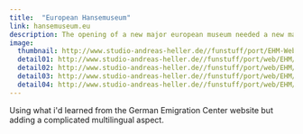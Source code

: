 ```yaml
---
title:  "European Hansemuseum"
link: hansemuseum.eu
description: The opening of a new major european museum needed a new major european museum website.
image:
  thumbnail: http://www.studio-andreas-heller.de//funstuff/port/EHM-Web-Responsive-thumb.jpg
  detail01: http://www.studio-andreas-heller.de//funstuff/port/web/EHM/EHM-Details-01.jpg
  detail02: http://www.studio-andreas-heller.de//funstuff/port/web/EHM/EHM-Details-02.jpg
  detail03: http://www.studio-andreas-heller.de//funstuff/port/web/EHM/EHM-Details-03.jpg
  detail04: http://www.studio-andreas-heller.de//funstuff/port/web/EHM/EHM-Details-04.jpg
---
```

Using what i'd learned from the German Emigration Center website but adding a complicated multilingual aspect.
